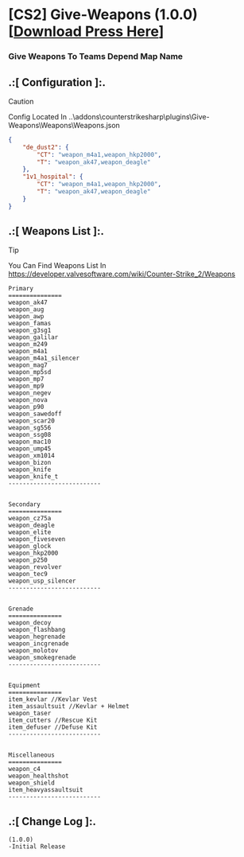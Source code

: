 # [CS2] Give-Weapons (1.0.0) [[Download Press Here](https://github.com/oqyh/cs2-Plugins-For-Community/releases/tag/Give-Weapons-1.0.0)]

### Give Weapons To Teams Depend Map Name

## .:[ Configuration ]:.

> [!CAUTION]
> Config Located In ..\addons\counterstrikesharp\plugins\Give-Weapons\Weapons\Weapons.json                                        
>


```json
{
	"de_dust2": {
		"CT": "weapon_m4a1,weapon_hkp2000",
		"T": "weapon_ak47,weapon_deagle"
	},
	"1v1_hospital": {
		"CT": "weapon_m4a1,weapon_hkp2000",
		"T": "weapon_ak47,weapon_deagle"
	}
}
```

## .:[ Weapons List ]:.

> [!TIP]
> You Can Find Weapons List In https://developer.valvesoftware.com/wiki/Counter-Strike_2/Weapons                                        
>

```
Primary
===============
weapon_ak47
weapon_aug
weapon_awp
weapon_famas
weapon_g3sg1
weapon_galilar
weapon_m249
weapon_m4a1
weapon_m4a1_silencer
weapon_mag7
weapon_mp5sd
weapon_mp7
weapon_mp9
weapon_negev
weapon_nova
weapon_p90
weapon_sawedoff
weapon_scar20
weapon_sg556
weapon_ssg08
weapon_mac10
weapon_ump45
weapon_xm1014
weapon_bizon
weapon_knife
weapon_knife_t
--------------------------


Secondary
=============== 
weapon_cz75a
weapon_deagle
weapon_elite
weapon_fiveseven
weapon_glock
weapon_hkp2000
weapon_p250
weapon_revolver
weapon_tec9
weapon_usp_silencer
--------------------------


Grenade
===============
weapon_decoy
weapon_flashbang
weapon_hegrenade
weapon_incgrenade
weapon_molotov
weapon_smokegrenade
--------------------------


Equipment
===============
item_kevlar //Kevlar Vest
item_assaultsuit //Kevlar + Helmet
weapon_taser
item_cutters //Rescue Kit
item_defuser //Defuse Kit
--------------------------


Miscellaneous
===============
weapon_c4
weapon_healthshot
weapon_shield
item_heavyassaultsuit
--------------------------
```

## .:[ Change Log ]:.
```
(1.0.0)
-Initial Release
```
